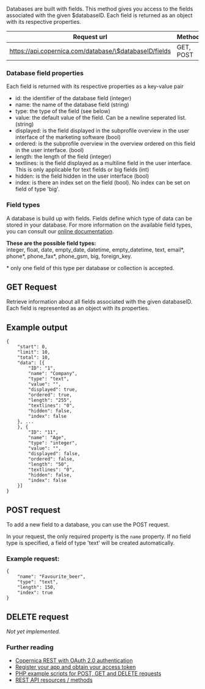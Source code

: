Databases are built with fields. This method gives you access to the
fields associated with the given \$databaseID. Each field is returned as
an object with its respective properties.

| Request url | Methods | Parameters |
| --- | --- | --- |
| https://api.copernica.com/database/\$databaseID/fields | GET, POST | none |

### Database field properties

Each field is returned with its respective properties as a key-value
pair

-   id: the identifier of the database field (integer)
-   name: the name of the database field (string)
-   type: the type of the field (see below)
-   value: the default value of the field. Can be a newline seperated
    list. (string)
-   displayed: is the field displayed in the subprofile overview in the
    user interface of the marketing software (bool)
-   ordered: is the subprofile overview in the overview ordered on this
    field in the user interface. (bool)
-   length: the length of the field (integer)
-   textlines: is the field displayed as a multiline field in the user
    interface. This is only applicable for text fields or big fields
    (int)
-   hidden: is the field hidden in the user interface (bool)
-   index: is there an index set on the field (bool). No index can be
    set on field of type 'big'.

### Field types

A database is build up with fields. Fields define which type of data can
be stored in your database. For more information on the available field
types, you can consult our [online
documentation](https://www.copernica.com/en/support/database-and-collection-field-types).

**These are the possible field types:** \
 integer, float, date, empty\_date, datetime, empty\_datetime, text,
email\*, phone\*, phone\_fax\*, phone\_gsm, big, foreign\_key.

\* only one field of this type per database or collection is accepted.

GET Request
-----------

Retrieve information about all fields associated with the given
databaseID. Each field is represented as an object with its properties.

Example output
--------------

~~~~ {.language-javascript}
{
    "start": 0,
    "limit": 10,
    "total": 10,
    "data": [{
        "ID": "1",
        "name": "Company",
        "type": "text",
        "value": "",
        "displayed": true,
        "ordered": true,
        "length": "255",
        "textlines": "0",
        "hidden": false,
        "index": false
    }, ...
    }, {
        "ID": "11",
        "name": "Age",
        "type": "integer",
        "value": "",
        "displayed": false,
        "ordered": false,
        "length": "50",
        "textlines": "0",
        "hidden": false,
        "index": false
    }]
}
~~~~

POST request
------------

To add a new field to a database, you can use the POST request.

In your request, the only required property is the `name` property. If
no field type is specified, a field of type 'text' will be created
automatically.

### Example request:

~~~~ {.language-javascript}
{
    "name": "Favourite_beer",
    "type": "text",
    "length": 150,
    "index": true
}
~~~~

DELETE request
--------------

*Not yet implemented.*

### Further reading

-   [Copernica REST with OAuth 2.0
    authentication](./setting-up-copernica-rest-service.md)
-   [Register your app and obtain your access
    token](./register-your-app-on-copernica-com.md)
-   [PHP example scripts for POST, GET and DELETE
    requests](./example-get-post-and-delete-requests.md)
-   [REST API resources / methods](./the-copernica-rest-api.md)

